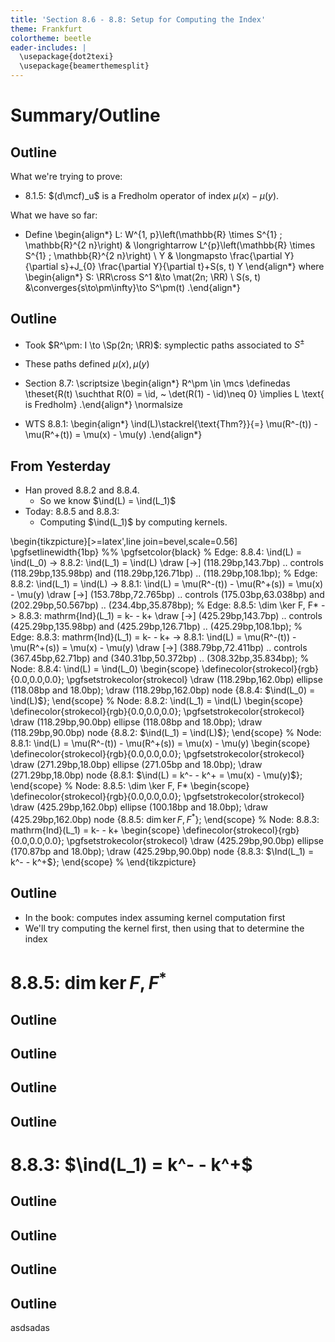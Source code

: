 ```yaml
---
title: 'Section 8.6 - 8.8: Setup for Computing the Index'
theme: Frankfurt 
colortheme: beetle
eader-includes: |
  \usepackage{dot2texi}
  \usepackage{beamerthemesplit}
---
```


# Summary/Outline 

## Outline

What we're trying to prove:

- 8.1.5: $(d\mcf)_u$ is a Fredholm operator of index $\mu(x) - \mu(y)$.

What we have so far:

- Define
\begin{align*}
L: W^{1, p}\left(\mathbb{R} \times S^{1} ; \mathbb{R}^{2 n}\right) & \longrightarrow L^{p}\left(\mathbb{R} \times S^{1} ; \mathbb{R}^{2 n}\right) \\
Y & \longmapsto \frac{\partial Y}{\partial s}+J_{0} \frac{\partial Y}{\partial t}+S(s, t) Y
\end{align*}
where 
\begin{align*}
S: \RR\cross S^1 &\to \mat(2n; \RR) \\
S(s, t) &\converges{s\to\pm\infty}\to S^\pm(t)
.\end{align*}


## Outline

- Took $R^\pm: I \to \Sp(2n; \RR)$: symplectic paths associated to $S^\pm$
- These paths defined $\mu(x), \mu(y)$
- Section 8.7: 
\scriptsize
\begin{align*}
R^\pm \in \mcs \definedas \theset{R(t) \suchthat R(0) = \id, ~ \det(R(1) - \id)\neq 0} \implies L \text{ is Fredholm}
.\end{align*}
\normalsize

- WTS 8.8.1:
\begin{align*}
\ind(L)\stackrel{\text{Thm?}}{=} \mu(R^-(t)) - \mu(R^+(t)) = \mu(x) - \mu(y)
.\end{align*}

## From Yesterday

- Han proved 8.8.2 and 8.8.4.
  - So we know $\ind(L) = \ind(L_1)$
- Today: 8.8.5 and 8.8.3: 
  - Computing $\ind(L_1)$ by computing kernels.

\begin{tikzpicture}[>=latex',line join=bevel,scale=0.56]
  \pgfsetlinewidth{1bp}
%%
\pgfsetcolor{black}
  % Edge: 8.8.4: \ind(L) = \ind(L_0) -> 8.8.2: \ind(L_1) = \ind(L)
  \draw [->] (118.29bp,143.7bp) .. controls (118.29bp,135.98bp) and (118.29bp,126.71bp)  .. (118.29bp,108.1bp);
  % Edge: 8.8.2: \ind(L_1) = \ind(L) -> 8.8.1: \ind(L) = \mu(R^-(t)) - \mu(R^+(s)) = \mu(x) - \mu(y)
  \draw [->] (153.78bp,72.765bp) .. controls (175.03bp,63.038bp) and (202.29bp,50.567bp)  .. (234.4bp,35.878bp);
  % Edge: 8.8.5: \dim \ker F, F* -> 8.8.3: mathrm{Ind}(L_1) = k- - k+
  \draw [->] (425.29bp,143.7bp) .. controls (425.29bp,135.98bp) and (425.29bp,126.71bp)  .. (425.29bp,108.1bp);
  % Edge: 8.8.3: mathrm{Ind}(L_1) = k- - k+ -> 8.8.1: \ind(L) = \mu(R^-(t)) - \mu(R^+(s)) = \mu(x) - \mu(y)
  \draw [->] (388.79bp,72.411bp) .. controls (367.45bp,62.71bp) and (340.31bp,50.372bp)  .. (308.32bp,35.834bp);
  % Node: 8.8.4: \ind(L) = \ind(L_0)
\begin{scope}
  \definecolor{strokecol}{rgb}{0.0,0.0,0.0};
  \pgfsetstrokecolor{strokecol}
  \draw (118.29bp,162.0bp) ellipse (118.08bp and 18.0bp);
  \draw (118.29bp,162.0bp) node {8.8.4: $\ind(L_0) = \ind(L)$};
\end{scope}
  % Node: 8.8.2: \ind(L_1) = \ind(L)
\begin{scope}
  \definecolor{strokecol}{rgb}{0.0,0.0,0.0};
  \pgfsetstrokecolor{strokecol}
  \draw (118.29bp,90.0bp) ellipse (118.08bp and 18.0bp);
  \draw (118.29bp,90.0bp) node {8.8.2: $\ind(L_1) = \ind(L)$};
\end{scope}
  % Node: 8.8.1: \ind(L) = \mu(R^-(t)) - \mu(R^+(s)) = \mu(x) - \mu(y)
\begin{scope}
  \definecolor{strokecol}{rgb}{0.0,0.0,0.0};
  \pgfsetstrokecolor{strokecol}
  \draw (271.29bp,18.0bp) ellipse (271.05bp and 18.0bp);
  \draw (271.29bp,18.0bp) node {8.8.1: $\ind(L) = k^- - k^+ = \mu(x) - \mu(y)$};
\end{scope}
  % Node: 8.8.5: \dim \ker F, F*
\begin{scope}
  \definecolor{strokecol}{rgb}{0.0,0.0,0.0};
  \pgfsetstrokecolor{strokecol}
  \draw (425.29bp,162.0bp) ellipse (100.18bp and 18.0bp);
  \draw (425.29bp,162.0bp) node {8.8.5: $\dim \ker F, F^*$};
\end{scope}
  % Node: 8.8.3: mathrm{Ind}(L_1) = k- - k+
\begin{scope}
  \definecolor{strokecol}{rgb}{0.0,0.0,0.0};
  \pgfsetstrokecolor{strokecol}
  \draw (425.29bp,90.0bp) ellipse (170.87bp and 18.0bp);
  \draw (425.29bp,90.0bp) node {8.8.3: $\Ind(L_1) = k^- - k^+$};
\end{scope}
%
\end{tikzpicture}

## Outline

- In the book: computes index assuming kernel computation first
- We'll try computing the kernel first, then using that to determine the index



# 8.8.5: $\dim \ker F, F^*$ 

## Outline

## Outline

## Outline

## Outline



# 8.8.3: $\ind(L_1) = k^- - k^+$ 

## Outline

## Outline

## Outline

## Outline

asdsadas
